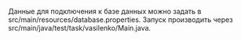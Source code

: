 Данные для подключения к базе данных можно задать в src/main/resources/database.properties.
Запуск производить через src/main/java/test/task/vasilenko/Main.java.
